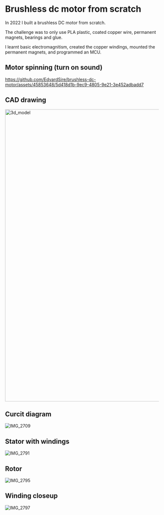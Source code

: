 # Brushless dc motor from scratch
In 2022 I built a brushless DC motor from scratch.

The challenge was to only use PLA plastic, coated copper wire, permanent magnets, bearings and glue.

I learnt basic electromagnitism, created the copper windings, mounted the permanent magnets, and programmed an MCU.

## Motor spinning (turn on sound)

https://github.com/EdvardSire/brushless-dc-motor/assets/45853648/5d418d1b-9ec9-4805-9e21-3e452adbadd7

## CAD drawing

<img width="952" alt="3d_model" src="https://github.com/EdvardSire/brushless-dc-motor/assets/45853648/88b588eb-7a62-41b3-967b-3a443426325f">


## Curcit diagram

![IMG_2709](https://github.com/EdvardSire/brushless-dc-motor/assets/45853648/df4a2d1a-2bb9-4afd-98e9-abca1b834796)


## Stator with windings

![IMG_2791](https://github.com/EdvardSire/brushless-dc-motor/assets/45853648/8546d5cb-4fa4-456c-a5c7-68d2925f236c)


## Rotor

![IMG_2795](https://github.com/EdvardSire/brushless-dc-motor/assets/45853648/45d03aec-a275-4ddf-a08a-c2a145324907)


## Winding closeup

![IMG_2797](https://github.com/EdvardSire/brushless-dc-motor/assets/45853648/33066144-43eb-4e30-8fbd-b9f657b32275)

